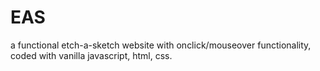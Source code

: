 # EAS

a functional etch-a-sketch website with onclick/mouseover functionality, coded with vanilla javascript, html, css.
